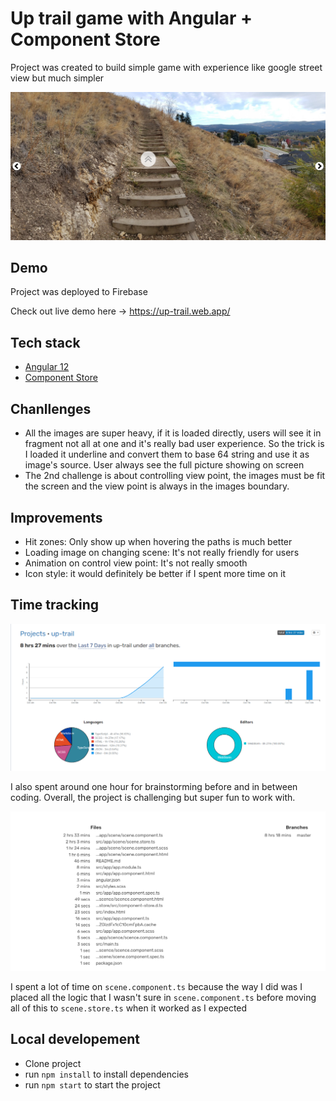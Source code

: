 # Up trail game with Angular + Component Store

Project was created to build simple game with experience like google street view but much simpler

![Screen Shot][screen-shot]

## Demo

Project was deployed to Firebase

Check out live demo here -> https://up-trail.web.app/

## Tech stack

- [Angular 12][angular]
- [Component Store][component-store]



## Chanllenges

 - All the images are super heavy, if it is loaded directly, users will see it in fragment not all at one and it's really bad user experience. 
So the trick is I loaded it underline and convert them to base 64 string and use it as image's source.
User always see the full picture showing on screen
 - The 2nd challenge is about controlling view point, the images must be fit the screen and the view point is always in the images boundary.
 

## Improvements
 - Hit zones: Only show up when hovering the paths is much better
 - Loading image on changing scene: It's not really friendly for users
 - Animation on control view point: It's not really smooth
 - Icon style: it would definitely be better if I spent more time on it

## Time tracking

![time][time]

I also spent around one hour for brainstorming before and in between coding. Overall, the project is challenging but super fun to work with.  

![files][files]

I spent a lot of time on `scene.component.ts` because the way I did was I placed all the logic that I  wasn't sure in `scene.component.ts`
before moving all of this to `scene.store.ts` when it worked as I expected

## Local developement

 - Clone project
 - run `npm install` to install dependencies
 - run `npm start` to start the project

[screen-shot]:docs/screenshot.png
[angular]:https://angular.io/
[component-store]:https://ngrx.io/guide/component-store
[time]:docs/time-spent.png
[files]:docs/files.png
